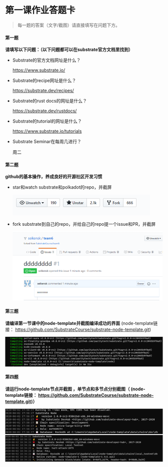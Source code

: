# 第一课作业答题卡

> 每一题的答案（文字/截图）请直接填写在问题下方。

#### 第一题

**请填写以下问题：（以下问题都可以在substrate官方文档里找到）**

- Substrate的官方文档网址是什么？

  https://www.substrate.io/

- Substrate的recipe网址是什么？

  https://substrate.dev/recipes/

- Substrate的rust docs的网址是什么？

  https://substrate.dev/rustdocs/

- Substrate的tutorial的网址是什么？

  https://www.substrate.io/tutorials

- Substrate Seminar在每周几进行？

  周二



#### 第二题

**github的基本操作，养成良好的开源社区开发习惯**

- star和watch substrate和polkadot的repo，并截屏

  ![pic](https://github.com/seikensk/pic2/blob/master/%E6%8D%95%E8%8E%B7.PNG)

- fork substrate到自己的repo，并给自己的repo提一个issue和PR，并截屏

  ![pic](https://github.com/seikensk/pic2/blob/master/dddddd%20213651.png)



#### 第三题

**请编译第一节课中的node-template并截图编译成功的界面** (node-template链接： https://github.com/SubstrateCourse/substrate-node-template.git)

  ![pic](https://github.com/seikensk/pic2/blob/master/build%20finished.png)

#### 第四题

**请运行node-template节点并截图 ，单节点和多节点分别截图（ (node-template链接： https://github.com/SubstrateCourse/substrate-node-template.git)）**

  ![pic](https://github.com/seikensk/pic2/blob/master/dev.png)
  ![pic](https://github.com/seikensk/pic2/blob/master/duo2.png)
